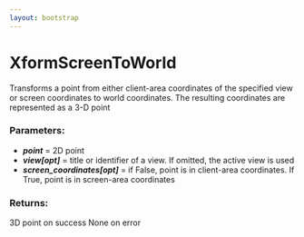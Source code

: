```yaml
---
layout: bootstrap
---
```


# XformScreenToWorld

Transforms a point from either client-area coordinates of the specified view
        or screen coordinates to world coordinates. The resulting coordinates are represented
        as a 3-D point
        

### Parameters:

- ***point*** = 2D point
- ***view[opt]*** = title or identifier of a view. If omitted, the active view is used
- ***screen_coordinates[opt]*** = if False, point is in client-area coordinates. If True,
point is in screen-area coordinates
        

### Returns:


3D point on success
None on error
        
